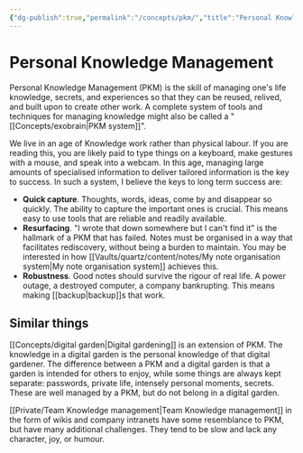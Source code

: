 ```yaml
---
{"dg-publish":true,"permalink":"/concepts/pkm/","title":"Personal Knowledge Management"}
---
```



# Personal Knowledge Management

Personal Knowledge Management (PKM) is the skill of managing one's life knowledge, secrets, and experiences so that they can be reused,  relived, and built upon to create other work. A complete system of tools and techniques for managing knowledge might also be called a "[[Concepts/exobrain\|PKM system]]".

We live in an age of Knowledge work rather than physical labour. If you are reading this, you are likely paid to type things on a keyboard, make gestures with a mouse, and speak into a webcam. In this age, managing large amounts of specialised information to deliver tailored information is the key to success. In such a system, I believe the keys to long term success are:

- **Quick capture**. Thoughts, words, ideas, come by and disappear so quickly. The ability to capture the important ones is crucial. This means easy to use tools that are reliable and readily available.
- **Resurfacing**. "I wrote that down somewhere but I can't find it" is the hallmark of a PKM that has failed. Notes must be organised in a way that facilitates rediscovery, without being a burden to maintain. You may be interested in how [[Vaults/quartz/content/notes/My note organisation system\|My note organisation system]] achieves this.
- **Robustness**. Good notes should survive the rigour of real life. A power outage, a destroyed computer, a company bankrupting. This means making [[backup\|backup]]s that work.

## Similar things

[[Concepts/digital garden\|Digital gardening]] is an extension of PKM. The knowledge in a digital garden is the personal knowledge of that digital gardener. The difference between a PKM and a digital garden is that a garden is intended for others to enjoy, while some things are always kept separate: passwords, private life, intensely personal moments, secrets. These are well managed by a PKM, but do not belong in a digital garden.

[[Private/Team Knowledge management\|Team Knowledge management]] in the form of wikis and company intranets have some resemblance to PKM, but have many additional challenges. They tend to be slow and lack any character, joy, or humour.